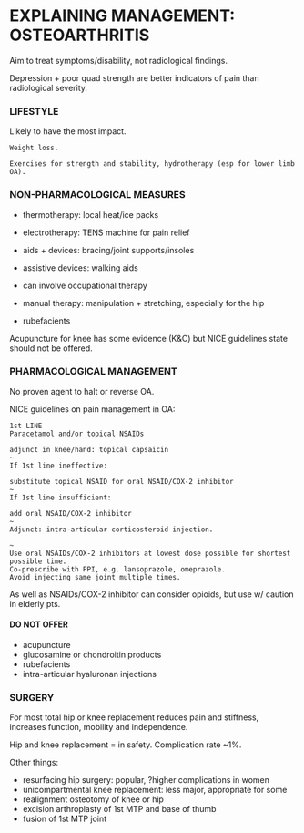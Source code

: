# EXPLAINING MANAGEMENT: OSTEOARTHRITIS

Aim to treat symptoms/disability, not radiological findings.

Depression + poor quad strength are better indicators of pain than radiological severity.


### LIFESTYLE

Likely to have the most impact.

	Weight loss.

	Exercises for strength and stability, hydrotherapy (esp for lower limb OA).

### NON-PHARMACOLOGICAL MEASURES


- thermotherapy: local heat/ice packs
- electrotherapy: TENS machine for pain relief
- aids + devices: bracing/joint supports/insoles
- assistive devices: walking aids
- can involve occupational therapy
- manual therapy: manipulation + stretching, especially for the hip


- rubefacients

Acupuncture for knee has some evidence (K&C) but NICE guidelines state should not be offered.


### PHARMACOLOGICAL MANAGEMENT

No proven agent to halt or reverse OA.

NICE guidelines on pain management in OA:

	1st LINE
	Paracetamol and/or topical NSAIDs
	
	adjunct in knee/hand: topical capsaicin
	~
	If 1st line ineffective:
	
	substitute topical NSAID for oral NSAID/COX-2 inhibitor
	~
	If 1st line insufficient:
	
	add oral NSAID/COX-2 inhibitor
	~
	Adjunct: intra-articular corticosteroid injection.
	
	~
	Use oral NSAIDs/COX-2 inhibitors at lowest dose possible for shortest possible time.
	Co-prescribe with PPI, e.g. lansoprazole, omeprazole.
	Avoid injecting same joint multiple times.

As well as NSAIDs/COX-2 inhibitor can consider opioids, but use w/ caution in elderly pts.


#### DO NOT OFFER

- acupuncture
- glucosamine or chondroitin products
- rubefacients
- intra-articular hyaluronan injections

### SURGERY


For most total hip or knee replacement reduces pain and stiffness, increases function, mobility and independence.

Hip and knee replacement = in safety. Complication rate ~1%.

Other things:

- resurfacing hip surgery: popular, ?higher complications in women
- unicompartmental knee replacement: less major, appropriate for some
- realignment osteotomy of knee or hip
- excision arthroplasty of 1st MTP and base of thumb
- fusion of 1st MTP joint
